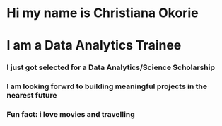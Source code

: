# Hi my name is  Christiana Okorie
# I am a Data Analytics Trainee
### **I just got selected for a Data Analytics/Science Scholarship**
### **I am looking forwrd to building meaningful projects in the nearest future**
### **Fun fact: i love movies and travelling**

